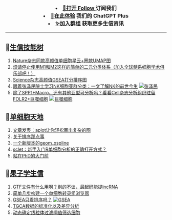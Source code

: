 
<h3 align="center">   
<li> <a href="https://app.follow.is/share/feeds/86231884517090304">🌈打开 Follow </a>订阅我们</li>  

<li> <a href="https://kyplus.092420.xyz/">🌟在此体验</a> 我们的 ChatGPT Plus </li>  

<li> <a href="https://t.me/BioInfoTalk">✨加入群组</a> 获取更多生信资讯</li>  
</h3>

------------------

## 📝[生信技能树](https://github.com/ixxmu/mp_duty/issues?q=label%3A%E7%94%9F%E4%BF%A1%E6%8A%80%E8%83%BD%E6%A0%91+is%3Aclosed)
<!-- 1issueTable -->

1. [Nature杂志同款高颜值单细胞星云+圈款UMAP图](https://github.com/ixxmu/mp_duty/issues/7044) 
2. [烦请停止使用M1和M2这样的简单的二元分类体系（加入全球髓系细胞学术俱乐部吧！）](https://github.com/ixxmu/mp_duty/issues/7040) 
3. [Science杂志高颜值GSEA打分排序图](https://github.com/ixxmu/mp_duty/issues/7036) 
4. [跟着张泽民院士学习NK细胞亚群分类：一文了解NK的前世今生](https://github.com/ixxmu/mp_duty/issues/7030) [![张泽民](https://img.shields.io/github/labels/ixxmu/mp_duty/张泽民)](https://github.com/ixxmu/mp_duty/labels/张泽民)
5. [除了SPP1+Macro，还有其他亚型可分析吗？看看Cell杂志分析组织驻留FOLR2+巨噬细胞](https://github.com/ixxmu/mp_duty/issues/7029) [![巨噬细胞](https://img.shields.io/github/labels/ixxmu/mp_duty/巨噬细胞)](https://github.com/ixxmu/mp_duty/labels/巨噬细胞)
<!-- 1issueTable -->
## 📝[单细胞天地](https://github.com/ixxmu/mp_duty/issues?q=label%3A%E5%8D%95%E7%BB%86%E8%83%9E%E5%A4%A9%E5%9C%B0+is%3Aclosed)
<!-- 2issueTable -->

1. [文章发表：aplot让你轻松画出复杂的图](https://github.com/ixxmu/mp_duty/issues/6973) 
2. [关于排序那点事](https://github.com/ixxmu/mp_duty/issues/6920) 
3. [一个新版本的geom_xspline](https://github.com/ixxmu/mp_duty/issues/6858) 
4. [sclet：新手入门R单细胞分析的正确打开方式？](https://github.com/ixxmu/mp_duty/issues/6588) 
5. [站在PhD的大门前](https://github.com/ixxmu/mp_duty/issues/6578) 
<!-- 2issueTable -->

## 📝[果子学生信](https://github.com/ixxmu/mp_duty/issues?q=label%3A%E6%9E%9C%E5%AD%90%E5%AD%A6%E7%94%9F%E4%BF%A1+is%3Aclosed)
<!-- 3issueTable -->

1. [GTF文件有什么用啊？别的不谈，最起码能提lncRNA](https://github.com/ixxmu/mp_duty/issues/6080) 
2. [简单几步构建一个单细胞转录组浏览器](https://github.com/ixxmu/mp_duty/issues/5103) 
3. [GSEA只看排序吗？](https://github.com/ixxmu/mp_duty/issues/4920) [![GSEA](https://img.shields.io/github/labels/ixxmu/mp_duty/GSEA)](https://github.com/ixxmu/mp_duty/labels/GSEA)
4. [TGCA数据的标准化以及差异分析](https://github.com/ixxmu/mp_duty/issues/4829) 
5. [动态确定线粒体过滤阈值筛选细胞](https://github.com/ixxmu/mp_duty/issues/4754) 
<!-- 3issueTable -->

